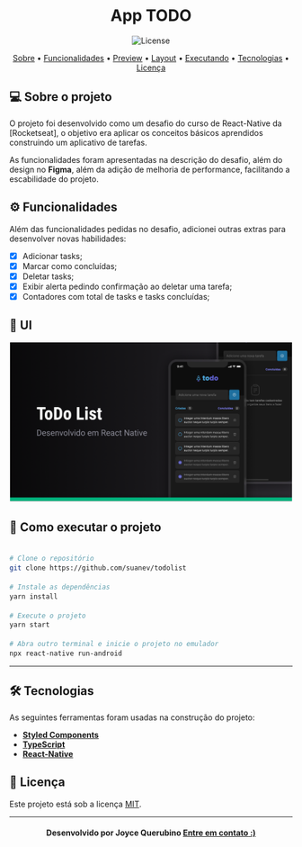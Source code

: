 <h1 align="center">
   App TODO
</h1>

<!-- Badges -->
<p align="center">
  <img alt="License" src="https://img.shields.io/badge/license-MIT-273FAD">
</p>

<!-- Indice-->
<p align="center">
 <a href="#-sobre-o-projeto">Sobre</a> •
 <a href="#-Funcionalidades">Funcionalidades</a> • 
 <a href="#-Preview">Preview</a> • 
 <a href="#-Layout">Layout</a> •  
 <a href="#-como-executar-o-projeto">Executando</a> • 
 <a href="#-tecnologias">Tecnologias</a> • 
 <a href="#-licença">Licença</a>
</p>

<!--Sobre o projeto-->

## 💻 Sobre o projeto

O projeto foi desenvolvido como um desafio do curso de React-Native da [Rocketseat], o objetivo era aplicar os conceitos básicos aprendidos construindo um aplicativo de tarefas.

As funcionalidades foram apresentadas na descrição do desafio, além do design no **Figma**, além da adição de melhoria de performance, facilitando a escabilidade do projeto.

<!--Funcionalidades do projeto-->

## ⚙️ Funcionalidades

Além das funcionalidades pedidas no desafio, adicionei outras extras para desenvolver novas habilidades:

- [x] Adicionar tasks;
- [x] Marcar como concluídas;
- [x] Deletar tasks;
- [x] Exibir alerta pedindo confirmação ao deletar uma tarefa;
- [x] Contadores com total de tasks e tasks concluídas;

<!--UI-->

## 🎨 UI

![Conjunto-Mobile](./assets/Cover.png)

<!--Running session-->

## 🚀 Como executar o projeto

```bash

# Clone o repositório
git clone https://github.com/suanev/todolist

# Instale as dependências
yarn install

# Execute o projeto
yarn start

# Abra outro terminal e inicie o projeto no emulador
npx react-native run-android

```

---

<!--Tecnologies session-->

## 🛠 Tecnologias

As seguintes ferramentas foram usadas na construção do projeto:

- **[Styled Components](https://styled-components.com/)**
- **[TypeScript](https://www.typescriptlang.org/)**
- **[React-Native](https://reactnative.dev/)**

<!--License session-->

## 📝 Licença

Este projeto está sob a licença [MIT](./LICENSE).

---

<!--Bottom session-->
<h4 align=center>Desenvolvido por Joyce Querubino <a href="https://www.linkedin.com/in/joyce-querubino/"> <strong>Entre em contato</strong> :)</a></a></h4>

